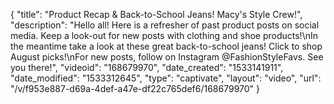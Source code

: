 {
    "title": "Product Recap & Back-to-School Jeans! Macy's Style Crew!",
    "description": "Hello all! Here is a refresher of past product posts on social media. Keep a look-out for new posts with clothing and shoe products!\nIn the meantime take a look at these great back-to-school jeans! Click to shop August picks!\nFor new posts, follow on Instagram @FashionStyleFavs. See you there!",
    "videoid": "168679970",
    "date_created": "1533141911",
    "date_modified": "1533312645",
    "type": "captivate",
    "layout": "video",
    "url": "\/v\/f953e887-d69a-4def-a47e-df22c765def6\/168679970"
}
